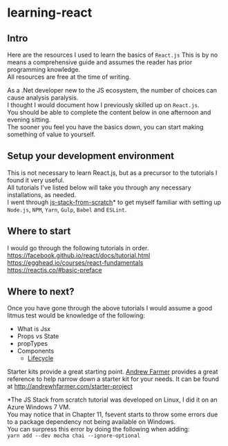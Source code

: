 # learning-react

## Intro
Here are the resources I used to learn the basics of `React.js`
This is by no means a comprehensive guide and assumes the reader has prior programming knowledge.  
All resources are free at the time of writing. 

As a .Net developer new to the JS ecosystem, the number of choices can cause analysis paralysis.  
I thought I would document how I previously skilled up on `React.js`.  
You should be able to complete the content below in one afternoon and evening sitting.  
The sooner you feel you have the basics down, you can start making something of value to yourself.

## Setup your development environment
This is not necessary to learn React.js, but as a precursor to the tutorials I found it very useful.  
All tutorials I've listed below will take you through any necessary installations, as needed.  
I went through [js-stack-from-scratch](https://github.com/verekia/js-stack-from-scratch)* to get myself familiar with setting up `Node.js`, `NPM`, `Yarn`, `Gulp`, `Babel` and `ESLint`.  

## Where to start
I would go through the following tutorials in order.  
https://facebook.github.io/react/docs/tutorial.html  
https://egghead.io/courses/react-fundamentals  
https://reactjs.co/#basic-preface  


## Where to next?
Once you have gone through the above tutorials I would assume a good litmus test would be knowledge of the following:
* What is Jsx
* Props vs State
* propTypes
* Components
  * [Lifecycle](https://facebook.github.io/react/docs/react-component.html)

Starter kits provide a great starting point. [Andrew Farmer](http://andrewhfarmer.com) provides a great reference to help narrow down a starter kit for your needs. It can be found at http://andrewhfarmer.com/starter-project  



*The JS Stack from scratch tutorial was developed on Linux, I did it on an Azure Windows 7 VM.  
You may notice that in Chapter 11, fsevent starts to throw some errors due to a package dependency not being available on Windows.  
You can surpress this error by doing the following when adding:  
`yarn add --dev mocha chai --ignore-optional`
